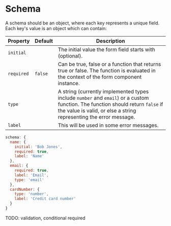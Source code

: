 # Schema

A schema should be an object, where each key represents a unique field. Each key's value is an object which can contain:

Property | Default | Description
---------|---------|-------------
`initial`| | The initial value the form field starts with (optional).
`required`| `false` | Can be true, false or a function that returns true or false. The function is evaluated in the context of the form component instance.
`type`| | A string (currently implemented types include `number` and `email`) or a custom function. The function should return `false` if the value is valid, or else a string representing the error message.
`label`| | This will be used in some error messages.

```js
schema: {
  name: {
    initial: 'Bob Jones',
    required: true,
    label: 'Name'
  },
  email: {
    required: true,
    label: 'Email',
    type: 'email'
  },
  cardNumber: {
    type: 'number',
    label: 'Credit card number'
  }
}
```

TODO: validation, conditional required
